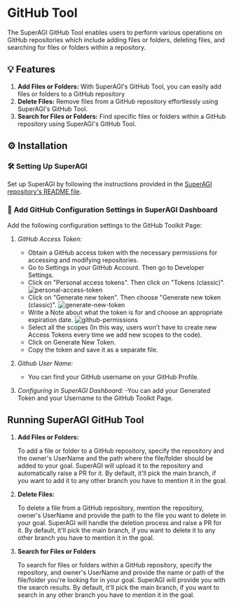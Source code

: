 # GitHub Tool

The SuperAGI GitHub Tool enables users to perform various operations on GitHub repositories which include adding files or folders, deleting files, and searching for files or folders within a repository.

## 💡 Features

1. **Add Files or Folders:** With SuperAGI's GitHub Tool, you can easily add files or folders to a GitHub repository
2. **Delete Files:** Remove files from a GitHub repository effortlessly using SuperAGI's GitHub Tool. 
3. **Search for Files or Folders:** Find specific files or folders within a GitHub repository using SuperAGI's GitHub Tool. 

## ⚙️ Installation

### 🛠 **Setting Up SuperAGI**

Set up SuperAGI by following the instructions provided in the [SuperAGI repository's README file](https://github.com/TransformerOptimus/SuperAGI/blob/main/README.md).

### 🔧 **Add GitHub Configuration Settings in SuperAGI Dashboard**

Add the following configuration settings to the GitHub Toolkit Page:

1. _GitHub Access Token:_
   - Obtain a GitHub access token with the necessary permissions for accessing and modifying repositories.
    - Go to Settings in your GitHub Account. Then go to Developer Settings.
    - Click on "Personal access tokens". Then click on "Tokens (classic)".
    ![personal-access-token](https://github.com/TransformerOptimus/SuperAGI/assets/43145646/ee646cdd-fa04-400b-ae84-e9aee7b46c36)
    - Click on "Generate new token". Then choose "Generate new token (classic)".
    ![generate-new-token](https://github.com/TransformerOptimus/SuperAGI/assets/43145646/64f1d681-236a-4008-a5d9-93bb368caaaf)
    - Write a Note about what the token is for and choose an appropriate expiration date.
    ![github-permissions](https://github.com/TransformerOptimus/SuperAGI/assets/43145646/757b02e8-0b49-47b8-bfef-5469c0d070eb)
    - Select all the scopes (In this way, users won't have to create new Access Tokens every time we add new scopes to the code).
    - Click on Generate New Token.
    - Copy the token and save it as a separate file. 

2. _Github User Name:_
   - You can find your GitHub username on your GitHub Profile.

3. _Configuring in SuperAGI Dashboard:_
   -You can add your Generated Token and your Username to the GitHub Toolkit Page.

## Running SuperAGI GitHub Tool

1. **Add Files or Folders:**

   To add a file or folder to a GitHub repository, specify the repository and the owner's UserName and the path where the file/folder should be added to your goal. SuperAGI will upload it to the repository and automatically raise a PR for it. By default, it'll pick the main branch, if you want to add it to any other branch you have to mention it in the goal.

2. **Delete Files:**

   To delete a file from a GitHub repository, mention the repository, owner's UserName and provide the path to the file you want to delete in your goal. SuperAGI will handle the deletion process and raise a PR for it. By default, it'll pick the main branch, if you want to delete it to any other branch you have to mention it in the goal.

3. **Search for Files or Folders**

   To search for files or folders within a GitHub repository, specify the repository, and owner's UserName and provide the name or path of the file/folder you're looking for in your goal. SuperAGI will provide you with the search results. By default, it'll pick the main branch, if you want to search in any other branch you have to mention it in the goal.
 
